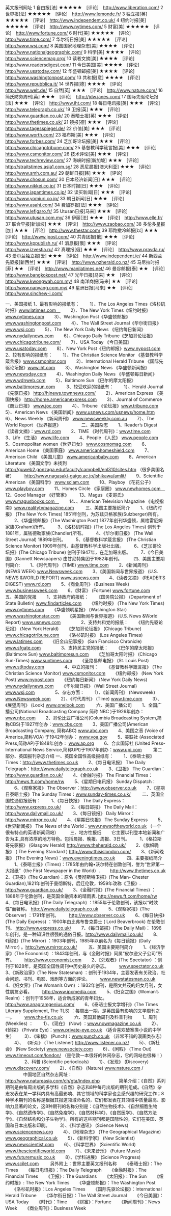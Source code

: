 
英文报刊网址
1 自由报[法] ★★★★★　[评论]　http://www.liberation.com/ 
2 世界报[法] ★★★★★　[评论]　http://www.lemonde.fr/ 
3 独立报[英] ★★★★★　[评论]　http://www.independent.co.uk/ 
4 纽约时报[美] ★★★★★　[评论]　http://www.nytimes.com/ 
5 财富[美] ★★★★★　[评论]　http://www.fortune.com/ 
6 时代[美] ★★★★★　[评论]　http://www.time.com/ 
7 华尔街日报[美] ★★★★★　[评论]　http://www.wsj.com/ 
8 美国国家地理杂志[美] ★★★★　[评论]　http://www.nationalgeographic.com/ 
9 科学[美] ★★★★　[评论]　http://www.sciencemag.org/ 
10 读者文摘[美] ★★★★　[评论]　http://www.readersdigest.com/ 
11 今日美国[美] ★★★★　[评论]　http://www.usatoday.com/ 
12 华盛顿邮报[美] ★★★★　[评论]　http://www.washingtonpost.com/ 
13 共和报[意] ★★★★　[评论]　http://www.repubblica.it/ 
14 世界报[德] ★★★★　[评论]　http://www.welt.de/ 
15 自然[英] ★★★　[评论]　http://www.nature.com/ 
16 简氏防务周刊[英] ★★★　[评论]　http://jdw.janes.com/ 
17 国际先驱论坛报[法] ★★★　[评论]　http://www.iht.com/ 
18 每日电讯报[英] ★★★　[评论]　http://www.telegraph.co.uk/ 
19 卫报[英] ★★★　[评论]　http://www.guardian.co.uk/ 
20 泰晤士报[英] ★★★　[评论]　http://www.thetimes.co.uk/ 
21 镜报[德] ★★★　[评论]　http://www.tagesspiegel.de/ 
22 价值[美] ★★★　[评论]　http://www.worth.com/ 
23 福布斯[美] ★★★　[评论]　http://www.forbes.com/ 
24 芝加哥论坛报[美] ★★★　[评论]　http://www.chicagotribune.com/ 
25 基督教科学箴言报[美] ★★★　[评论]　http://www.csmonitor.com/ 
26 技术评论[美] ★★★　[评论]　http://www.techreview.com/ 
27 海峡时报[新加坡] ★★★　[评论]　http://straitstimes.asia1.com.sg/ 
28 悉尼晨报[澳大利亚] ★★★　[评论]　http://www.smh.com.au/ 
29 朝鲜日报[韩] ★★★　[评论]　http://www.chosun.com/ 
30 日本经济新闻[日] ★★★　[评论]　http://www.nikkei.co.jp/ 
31 日本时报[日] ★★★　[评论]　http://www.japantimes.co.jp/ 
32 读买新闻[日] ★★★　[评论]　http://www.yomiuri.co.jp/ 
33 朝日新闻[日] ★★★　[评论]　http://www.asahi.com/ 
34 费加罗报[法] ★★★　[评论]　http://www.lefigaro.fr/ 
35 Utusan日报[马来] ★★★　[评论]　http://www.utusan.com.my/ 
36 伊丽[法] ★★★　[评论]　http://www.elle.fr/ 
37 联合早报[新加坡] ★★★　[评论]　http://www.zaobao.com/ 
38 多伦多星报[加] ★★★　[评论]　http://www.thestar.com/ 
39 耶路撒冷邮报[以] ★★★　[评论]　http://www.jpost.com/ 
40 共青团报[俄] ★★★　[评论]　http://www.kppublish.ru/ 
41 消息报[俄] ★★★　[评论]　http://www.izvestia.ru/ 
42 真理报[俄] ★★★　[评论]　http://www.pravda.ru/ 
43 爱尔兰独立报[爱] ★★★　[评论]　http://www.independent.ie/ 
44 新西兰先驱报[新西兰] ★★★　[评论]　http://www.nzherald.co.nz/ 
45 马尼拉时报[菲] ★★　[评论]　http://www.manilatimes.net/ 
46 曼谷邮报[泰] ★★　[评论]　http://www.bangkokpost.net/ 
47 光华日报[马来] ★★　[评论]　http://www.kwongwah.com.my/ 
48 南洋商报[马来] ★★　[评论]　http://www.nanyang.com.my/ 
49 星洲日报[马来] ★★　[评论]　http://www.sinchew-i.com/


一、美国报纸 
1、最有影响的报纸有： 
　　1）、The Los Angeles Times《洛杉矶时报》www.latimes.com　
　　2）、The New York Times《纽约时报》 www.nytimes.com 
　　3）、Washington Post《华盛顿邮报》 www.washingtonpost.com 
　　4）、The Wall Street Journal《华尔街日报》www.wsj.com 
　　5）、The New York Daily News 《纽约每日新闻》 www.nydailynews.com 
　　6）、Chicago Daily Tribune《芝加哥论坛报》 www.chicagotribune.com/
　　7）、USA Today 《今日美国》 www.usatoday.com 
　　8）、New York Post《纽约邮报》www.nypost.com 
　　
2、较有影响的报纸有： 
　　1）、The Christian Science Monitor 《基督教科学箴言报》www.csmonitor.com 
　　2）、International Herald Tribune 《国际先驱论坛报》www.iht.com 
　　3）、Washington News 《华盛顿新闻报》www.newsday.com 
　　4）、Washington Daily News 《华盛顿每日新闻》www.wdnweb.com 
　　5）、Baltimore Sun 《巴尔的摩太阳报》www.baltimoresun.com 
　　
3、较受欢迎的报纸有： 
　　1）、Herald Journal 《先驱日报》 http://hjnews.townnews.com/ 
　　2）、American Express 《美国快报》 http://home.americanexpress.com 
　　3）、Journal of Commerce 《商业日报》 www.joc.com 
　　4）、Tribune 《论坛报》www.tribune.com 
　　5）、American News 《美国新闻》www.usnews.com/usnews/home.htm 
　　6）、News Weekly 《新闻周刊》 www.newsweekly.com.au 
　　7）、The World Report 《世界报道》 
　　　　
二、美国杂志 
　　1、Reader’s Digest 《读者文摘》：www.rd.com 
　　2、TIME 《时代周刊》：www.time.com 
　　3、Life 《生活》 www.life.com 
　　4、People 《人民》 www.people.com 
　　5、Cosmopolitan women《世界妇女》 www.cosmomag.com 
　　6、American Home 《美国家庭》 www.americanhomeshield.com 
　　7、American Child 《美国儿童》 www.americanbaby.com 
　　8、American Literature 《美国文学》未找到 
　　http://guweb2.gonzaga.edu/faculty/campbell/enl310/sites.htm （很多美国名著）
　　http://www.nagasaki-gaigo.ac.jp/ishikawa/amlit/
　　9、Scientific American 《美国科学》 www.sciam.com 
　　10、Playboy 《花花公子》 www.playboy.com
　　11、Homes Circle 《家庭圈》 www.newhomes.com　 
　　12、Good Manager 《好管家》 
　　13、Magus 《麦哥氏》 www.magusbooks.com　 
　　14、、American Television Magazine 《电视指南》www.realitytvmagazine.com 
　　
三、美国主要报纸简介 
　　1、《纽约时报》 (The New York Times) 1851年创刊，为苏兹贝格家族(Sulzberger)所有。 
　　2、《华盛顿邮报》(The Washington Post) 1877年创刊华盛顿，属格雷厄姆家族(Graham)所有。 
　　3、《洛杉矶时报》(The Los Angeles Times) 创刊于1881年，属钱德勒家族(Chandler)所有。 
　　4、《华尔街日报》 (The Wall Street Journal) 1889年创刊。 
　　5、《基督教科学箴言报》 (The Christian Science Monitor) 1909年创刊，由基督教科学出版社出版。 
　　6、《芝加哥论坛报》(The Chicago Tribune) 创刊于1947年，在芝加哥出版。 
　　7、《今日美国》(Gannett Newspapers) 由甘尼特集团于1982年创刊。 
　　
四、美国主要期刊简介: 
　　1、《时代周刊》 (TIME) www.time.com 
　　2、《新闻周刊》 (NEWS WEEK) www.Newsweek.com 
　　3、《美国新闻与世界报道》 (U.S. NEWS &WORLD REPORT) www.usnews.com 
　　4、《读者文摘》 (READER’S DIGEST) www.rd.com 
　　5、《商业周刊》 (Business Week) www.businessweek.com 
　　6、《财富》 (Fortune) www.fortune.com 
　　
五、美国的党报 
　　1、支持政府的报纸： 
　　《国务院公报》 (Department of State Bulletin) www.findarticles.com 
　　《纽约时报》 (The New York Times) www.nytimes.com 
　　《华盛顿明星报》 (Washington Star) www.washingtonstar.com 
　　《美国新闻与世界报道》 (U.S. News &World Report) www.usnews.com 
　　
　　2、支持共和党的报纸： 
　　《纽约先驱论坛报》 (New York Herald) 
　　《芝加哥论坛报》 (Chicago Tribune) www.chicagotribune.com 
　　《洛杉矶时报》 (Los Angeles Times) www.latimes.com 
　　《旧金山纪事报》 (San Francisco Chronicle) www.sfgate.com 
　　
　　3、支持民主党的报纸： 
　　《巴尔的摩太阳报》 (Baltimore Sun) www.baltimoresun.com 
　　《芝加哥太阳时报》 (Chicago Sun-Times) www.suntimes.com 
　　《圣路易邮电报》 (St. Louis Post) www.stltoday.com 
　　
　　4、中立的报刊： 
　　《基督教科学箴言报》 (The Christian Science Monitor) www.csmonitor.com 
　　《纽约邮报》 (New York Post) www.nypost.com 
　　《纽约每日新闻》 (New York Daily News) www.nydailynews.com 
　　《华尔街日报》 (Wall Street Journal) www.wsj.com 
　　
　　5、杂志方面： 
　　1）、《新闻周刊》 (Newsweek) www.Newsweek.com 
　　2）、《时代周刊》 (Time) www.time.com 
　　3）、《展望周刊》 (Look) www.onelook.com 
　　
六、美国广播公司 
　　1、全国广播公司(National Broadcasting Company 简称 NBC )于1926年创办： www.nbc.com 
　　2、哥伦比亚广播公司(Columbia Broadcasting System,简称CBS)于1927年创办：www.cbs.com 
　　3、美国广播公司(American Broadcasting Company, 简称ABC) www.abc.com 
　　4、美国之音 (Voice of America,简称VOA) 于1942年创办： www.voa.gov 
　　5、美联社 (Associated Press,简称AP)于1848年创办： www.ap.org 
　　6、合众国际社 (United Press-International News Service,简称UPI)于1907年创办：www.upi.com 
　　
第二部分、英国报刊杂志介绍 
一、英国全国性高级报纸有： 
　　1、《泰晤士报》 Times：http://www.thetimes.co.uk 
　　2、《每日电讯报》 The Daily Telegraph：http://www.dailytelegraph.co.uk 
　　3、《卫报》 The Guardian：http://www.guardian.co.uk/ 
　　4、《金融时报》 The Financial Times：http://news.ft.com/home/rw 
　　5、《星期日电讯报》 Sunday Dispatch： 
　　6、《观察家报》 The Observer：http://www.observer.co.uk 
　　7、《星期日泰晤士报》The Sunday Times：www.sunday-times.co.uk/ 
　　
二、英国全国性通俗报纸有： 
　　1、《每日快报》 The Daily Express：http://www.express.co.uk/ 
　　2、《每日邮报》 The Daily Mail：http://www.dailymail.co.uk/ 
　　3、《每日镜报》 Daily Mirror：http://www.mirror.co.uk/ 
　　4、《星期日快报》 The Sunday Express 
　　5、《世界新闻报》 The News of the World：www.newsoftheworld.co.uk （一个很有特点的英语新闻网站） 
　　
三、地方性报纸 
　　它主要以刊登本地新闻和广告为主,具有浓厚的地方特色。包括晨报、晚报、周报、3日刊。 
　　1、《格拉斯哥先驱报》 (Glasgow Herald) http://www.theherald.co.uk/ 
　　2、《旗帜晚报》 ( The Evening Standard ) http://www.thisislondon.com/ 
　　3、《新闻晚报》 (The Evening News)：www.eveningtimes.co.uk 
　　
四、主要报纸简介 
　　1、《泰晤士报》(Times)：1785年由约翰•沃尔特在创敦创刊，誉为“世界第一大报纸”（the First Newspaper in the World）. 
　　http://www.thetimes.co.uk 
　　2、《卫报》(The Guardian)：原名《曼彻斯特卫报》(The Man- Chester Guardian),1821年创刊于曼彻斯特，后迁伦敦，1959年改称《卫报》. 
　　http://www.guardian.co.uk/ 
　　3、《金融时报》(The Financial Times) ：1888年于伦敦创刊，是英国金融资本的晴雨表. http://news.ft.com/home/rw 
　　4、《每日电讯报》(The Daily Telegraph) ：1855年于伦敦创刊，该报以“时效性”而著称。 http://www.dailytelegraph.co.uk 
　　5、《观察家报》(The Observer) ：1791年创刊。 
　　http://www.observer.co.uk 
　　6、《每日快报》(The Daily Express) ：1900年由比弗布鲁克爵士 ( Lord Beaverbrook) 在伦敦创刊。 http://www.express.co.uk/ 
　　7、《每日邮报》(The Daily Mail)： 1896年创刊，是一种知识性很强的通俗日报。http://www.dailymail.co.uk/ 
　　8、《镜报》(The Mirror) ：1903年创刊，1985年以前名为《每日镜报》(Daily Mirror) 。http://www.mirror.co.uk/ 
　　
五、英国主要期刊简介 
　　1、《经济学家》(The Economist) ：1843年创刊，与《金融时报》同属“皮尔逊父子公司”所有。 
　　http://www.economist.com 
　　2、《旁观者》(The Spectator) ：创刊于1828年，是英国全国性周刊中历史最久的杂志。 
　　www.spectator.co.uk 
　　3、《新政治家》(The New Statesman) ：创刊于1934年，主要发表有关政治、社会问题、书刊、电影、戏剧等方面的评论。 
　　www.newstatesman.co.uk 
　　4、《妇女界》(The Woman’s Own) ：1932年创刊，是图文并茂的妇女月刊，女性朋友必看。 
　　http://www.ipcmedia.com 
　　5、《妇女之国》(Woman’s Realm) ：创刊于1958年，适合新成家的青年妇女。 
　　http://www.anagramgenius.com/ 
　　6、《泰晤士报文学增刊》(The Times Literary Supplement, The TLS) ：每周出一期，是英国最有影响的文学周刊之一。 
　　www.the-tls.co.uk 
　　
六、英国其他周刊及科普刊物 
　　1、周刊 (Weeklies) ： 
　　1）、《现在》 (Now) ：www.nowmagazine.co.uk 
　　2）、《侦探》 (Private Eye)：www.private-eye.co.uk （适合喜欢破案类小说的中学生） 
　　3）、《笨拙》 (Punch)：www.punch.co.uk （非常不错的漫画类杂志） 
　　4）、 《听众》 (The Listener) http://www.listener.co.nz/ 
　　5）、《新社会》 (New Society) www.newsociety.com 
　　6）、《闲暇》 (Time Out) www.timeout.com/london/ （是伦敦一本很好的休闲杂志，它的网站也很棒！） 
　　
　　2、科普 (Scientific periodicals) 
　　1）、《发现》 (Discovery) www.discovery.com/ 
　　2）、《自然》 (Nature) www.nature.com / 
　　　　中国地区自然杂志网址：http://www.natureasia.com/ch/gta/index.php 
　　　　简单介绍：《自然》系列期刊是由每周出版的多学科《自然》杂志和8种每月出版的期刊组成。《自然》杂志发表在某一学科内具有高最影响、其它领域的科学家也会感兴趣的研究工作；8种学术期刊的名称是根据其报道领域命名的，它们都发表在其领域中质量最高、影响力显著的论文，这8种期刊的名称分别是：《自然生物技术》、《自然细胞生物学》、《自然遗传学》、《自然免疫学》、《自然材料学》、《自然医学》、《自然方法学》、《自然结构和分子生物学》。所有的这些期刊都是国际性的，它们在美国、英国和日本出版和印刷。 
　　3）、《科学通讯》 (Science News) www.sciencenews.org 
　　4）、《地理杂志》 (The Geographical Magazine) www.geographical.co.uk 
　　5）、《新科学家》 (New Scientist) www.newscientist.com 
　　6）、《科学世界》 (Scientific World) www.thescientificworld.com 
　　7）、《未来音乐》 (Future Music) www.futuremusic.co.uk 
　　8）、《学科进展》 (Science Progress) www.scilet.com 
　　
另外附上：世界主要英文报刊名称 
　　《泰晤士报》：The Times 
　　《每日电讯报》：The Daily Telegraph 
　　《金融时报》：The Financial Times 
　　《卫报》：The Guardians 
　　《太阳报》：The Sun 
　　《纽约时报》: The New York Times 
　　《华盛顿邮报》：The Washington Post 
　　《洛杉矶时报》：Los Angeles Times 
　　《国际先驱论坛报》：International Herald Tribune 
　　《华尔街日报》：The Wall Street Journal 
　　《今日美国》：USA Today 
　　《时代》：Time 
　　《财富》：Fortune 
　　《新闻周刊》：News Week 
　　《商业周刊》：Business Week 
